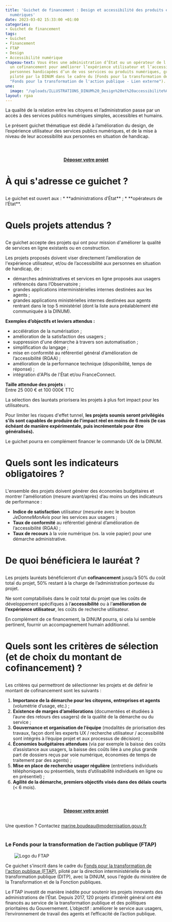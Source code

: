 ```yaml
---
title: 'Guichet de financement : Design et accessibilité des produits et services
  numériques'
date: 2023-03-02 15:33:00 +01:00
categories:
- Guichet de financement
tags:
- Guichet
- Financement
- FTAP
- Design
- Accessibilité numérique
chapeau-text: Vous êtes une administration d’État ou un opérateur de l'État ? Obtenez
  un cofinancement pour améliorer l’expérience utilisateur et l’accessibilité aux
  personnes handicapées d’un de vos services ou produits numériques, grâce à ce guichet
  piloté par la DINUM dans le cadre du [Fonds pour la transformation de l'action publique](https://www.modernisation.gouv.fr/transformer-laction-publique/fonds-pour-la-transformation-de-laction-publique
  "Fonds pour la transformation de l'action publique - Lien externe").
une:
  image: "/uploads/ILLUSTRATIONS_DINUM%20_Design%20et%20accessibilite%CC%81-01.png"
layout: rgaa
---
```


La qualité de la relation entre les citoyens et l’administration passe par un accès à des services publics numériques simples, accessibles et humains.

Le présent guichet thématique est dédié à l’amélioration du design, de l’expérience utilisateur des services publics numériques, et de la mise à niveau de leur accessibilité aux personnes en situation de handicap.

<div align="center" style="margin-bottom: 30px; margin-top: 4em;"><a href="https://www.demarches-simplifiees.fr/commencer/guichet-design-et-accessibilite" class="button" title="Déposer votre projet - Lien externe"><b>Déposer votre projet</b></a></div>

<h1 style="margin-bottom: 1em; margin-top: 1.5em" class="h2">À qui s'adresse ce guichet&nbsp;?</h1>
Le guichet est ouvert aux :
* **administrations d’État** ;
* **opérateurs de l’État**.

<h1 style="margin-bottom: 1em; margin-top: 1.5em" class="h2">Quels projets attendus ?</h1>
<p>Ce guichet accepte des projets qui ont pour mission d'améliorer la qualité de services en ligne existants ou en construction.</p>

<p>Les projets proposés doivent viser directement l’amélioration de l'expérience utilisateur, et/ou de l’accessibilité aux personnes en situation de handicap, de :</p>
<ul><li>démarches administratives et services en ligne proposés aux usagers référencés dans l’Observatoire ;</li>
<li>grandes applications interministérielles internes destinées aux les agents ;</li>
<li>grandes applications ministérielles internes destinées aux agents rentrant dans le top 5 ministériel (dont la liste aura préalablement été communiquée à la DINUM).</li></ul>

<p><strong>Exemples d’objectifs et leviers attendus :</strong></p>
<ul>
<li>accélération de la numérisation ;</li>
<li>amélioration de la satisfaction des usagers  ;</li>
<li>suppression d'une démarche à travers son automatisation ;</li>
<li>simplification du langage ; </li>
<li>mise en conformité au référentiel général d’amélioration de l’accessibilité (RGAA) ;</li>
<li>amélioration de la performance technique (disponibilité, temps de réponse) ;</li>
<li>intégration d'APIs de l'État et/ou FranceConnect.</li>
</ul>
      
**Taille attendue des projets :**
<br>Entre 25 000 € et 100 000€ TTC


<p>La sélection des lauréats priorisera les projets à plus fort impact pour les utilisateurs.</p>
<p>Pour limiter les risques d'effet tunnel, <strong>les projets soumis seront privilégiés s’ils sont capables de produire de l'impact réel en moins de 6 mois (le cas échéant de manière expérimentale, puis incrémentale pour être généralisés).</strong></p>
<p>Le guichet pourra en complément financer le commando UX de la DINUM. </p>

<h1 style="margin-bottom: 1em; margin-top: 1.5em" class="h2">Quels sont les indicateurs obligatoires ?</h1>
L'ensemble des projets doivent générer des économies budgétaires et montrer l'amélioration (mesure avant/après) d’au moins un des indicateurs de performance :
<ul> <li><strong>Indice de satisfaction</strong> utilisateur (mesurée avec le bouton <i>JeDonneMonAvis</i> pour les services aux usagers ;</li> <li><strong>Taux de conformité</strong> au référentiel général d’amélioration de l’accessibilité (RGAA) ;</li> <li><strong>Taux de recours</strong> à la voie numérique (vs. la voie papier) pour une démarche administrative.</li></ul>


<h1 style="margin-bottom: 1em; margin-top: 1.5em" class="h2">De quoi bénéficiera le lauréat ?</h1>

Les projets lauréats bénéficieront d’un <strong>cofinancement</strong> jusqu’à 50% du coût total du projet, 50% restant à la charge de l’administration porteuse du projet.

Ne sont comptabilisés dans le coût total du projet que les coûts de développement spécifiques à l’<strong>accessibilité</strong> ou à l’<strong>amélioration de l’expérience utilisateur</strong>, les coûts de recherche utilisateur.

En complément de ce financement, la DINUM pourra, si cela lui semble pertinent, fournir un accompagnement humain additionnel.

<h1 style="margin-bottom: 1em; margin-top: 1.5em" class="h2">Quels sont les critères de sélection (et de choix du montant de cofinancement) ?</h1>
<p>Les critères qui permettront de sélectionner les projets et de définir le montant de cofinancement sont les suivants :</p> 
<ol><li><strong>Importance de la démarche pour les citoyens, entreprises et agents</strong> (volumétrie d’usage, etc.) ;</li>
<li><strong>Existence de marges d’améliorations</strong> (documentées et étudiées à l’aune des retours des usagers) de la qualité de la démarche ou du service ;</li>
<li><strong>Gouvernance et organisation de l’équipe</strong> (modalités de priorisation des travaux, façon dont les experts UX / recherche utilisateur / accessibilité sont intégrés à l’équipe projet et aux processus de décision) ;</li>
<li><strong>Économies budgétaires attendues</strong> (via par exemple la baisse des coûts d’assistance aux usagers, la baisse des coûts liée à une plus grande part de dossiers reçus par voie numérique, économies de temps de traitement par des agents) ; </li>
<li><strong>Mise en place de recherche usager régulière</strong> (entretiens individuels téléphoniques ou présentiels, tests d’utilisabilité individuels en ligne ou en présentiel) ;</li>
<li><strong>Agilité de la démarche, premiers objectifs visés dans des délais courts</strong> (< 6 mois). </li></ol>

<div align="center" style="margin-bottom: 30px; margin-top: 4em;"><a href="https://www.demarches-simplifiees.fr/commencer/guichet-design-et-accessibilite" class="button" title="Déposer votre projet - Lien externe"><b>Déposer votre projet</b></a></div>


<p style="margin-bottom: 2em; margin-top: 2em;">Une question ? Contactez <a href="marine.boudeau@modernisation.gouv.fr">marine.boudeau@modernisation.gouv.fr</a>

<div class="encadre noir" style="margin-bottom:40px"><h3 style="margin-top: 40px;">Le Fonds pour la transformation de l’action publique (FTAP)</h3>
<figure class="image-left" style="width: 30%; margin-right: 1em; margin-left: 2em;"> 
<img src="/uploads/logo_FTAP_RVB.jpg" alt="Logo du FTAP">
</figure><p>Ce guichet s'inscrit dans le cadre du <a href="https://www.modernisation.gouv.fr/transformer-laction-publique/fonds-pour-la-transformation-de-laction-publique" title="Fonds pour la transformation de l'action publique (FTAP) - Lien externe">Fonds pour la transformation de l'action publique (FTAP)</a>, piloté par la direction interministérielle de la transformation publique (DITP), avec la DINUM, sous l'égide du ministère de la Transformation et de la Fonction publiques.</p><p style="margin-bottom: 0.5em">Le FTAP investit de manière inédite pour soutenir les projets innovants des administrations de l’État. Depuis 2017, 120 projets d’intérêt général ont été financés au service de la transformation publique et des politiques prioritaires du Gouvernement. L’objectif : améliorer le service aux usagers, l’environnement de travail des agents et l’efficacité de l’action publique.</p>
</div>